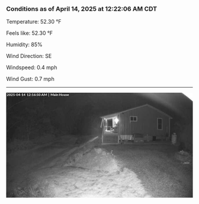 ### Conditions as of April 14, 2025 at 12:22:06 AM CDT 

Temperature: 52.30 &deg;F

Feels like: 52.30 &deg;F

Humidity: 85%

Wind Direction: SE

Windspeed: 0.4 mph

Wind Gust: 0.7 mph

---

<img src="./images/latest.jpeg"/>

